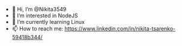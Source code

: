 - 👋 Hi, I’m @Nikita3549
- 👀 I’m interested in NodeJS
- 🌱 I’m currently learning Linux
- 📫 How to reach me: https://www.linkedin.com/in/nikita-tsarenko-59418b344/

<!---
Nikita3549/Nikita3549 is a ✨ special ✨ repository because its `README.md` (this file) appears on your GitHub profile.
You can click the Preview link to take a look at your changes.
--->
